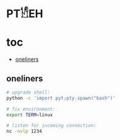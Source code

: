 # PT𓀮EH

# toc

<!-- vim-markdown-toc GFM -->

* [oneliners](#oneliners)

<!-- vim-markdown-toc -->

## oneliners

```sh
# upgrade shell:
python -c 'import pyt;pty.spawn("bash")'

# fix environment:
export TERM=linux

# listen for incoming connection:
nc -nvlp 1234
```
